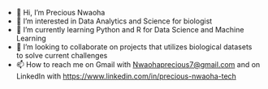 - 👋 Hi, I’m Precious Nwaoha 
- 👀 I’m interested in Data Analytics and Science for biologist 
- 🌱 I’m currently learning Python and R for Data Science and Machine Learning 
- 💞️ I’m looking to collaborate on projects that utilizes biological datasets to solve current challenges 
- 📫 How to reach me on Gmail with Nwaohaprecious7@gmail.com and on LinkedIn with https://www.linkedin.com/in/precious-nwaoha-tech

<!---
DigitallyPrecious/DigitallyPrecious is a ✨ special ✨ repository because its `README.md` (this file) appears on your GitHub profile.
You can click the Preview link to take a look at your changes.
--->
